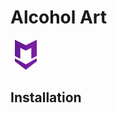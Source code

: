 # Alcohol Art

![alt text](https://github.com/adam-p/markdown-here/raw/master/src/common/images/icon48.png "Logo Title Text 1")

## Installation
